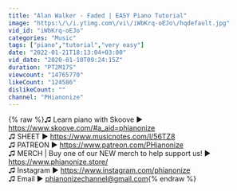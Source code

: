 ```yaml
---
title: "Alan Walker - Faded | EASY Piano Tutorial"
image: "https:\/\/i.ytimg.com\/vi\/iWbKrq-oEJo\/hqdefault.jpg"
vid_id: "iWbKrq-oEJo"
categories: "Music"
tags: ["piano","tutorial","very easy"]
date: "2022-01-21T18:13:04+03:00"
vid_date: "2020-01-10T09:24:15Z"
duration: "PT2M17S"
viewcount: "14765770"
likeCount: "124586"
dislikeCount: ""
channel: "PHianonize"
---
```

{% raw %}♫ Learn piano with Skoove ► <a rel="nofollow" target="blank" href="https://www.skoove.com/#a_aid=phianonize">https://www.skoove.com/#a_aid=phianonize</a><br />♫ SHEET ► <a rel="nofollow" target="blank" href="https://www.musicnotes.com/l/56TZ8">https://www.musicnotes.com/l/56TZ8</a><br />♫ PATREON ► <a rel="nofollow" target="blank" href="https://www.patreon.com/PHianonize">https://www.patreon.com/PHianonize</a><br />♫ MERCH | Buy one of our NEW merch to help support us! ► <a rel="nofollow" target="blank" href="https://www.phianonize.store/">https://www.phianonize.store/</a><br />♫ Instagram ► <a rel="nofollow" target="blank" href="https://www.instagram.com/phianonize">https://www.instagram.com/phianonize</a><br />♫ Email ► phianonizechannel@gmail.com{% endraw %}
